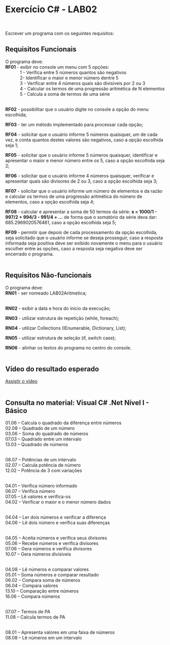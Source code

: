 <h1>Exercício C# - LAB02</h1>
</a><br/>

Escrever um programa com os seguintes requisitos:

<h2>Requisitos Funcionais</h2>
O programa deve:
<br/><b>RF01</b> - exibir no console um menu com 5 opções:<br>
&nbsp;&emsp;&emsp;&emsp;1 - Verifica entre 5 números quantos são negativos<br/>
&nbsp;&emsp;&emsp;&emsp;2-  Identificar o maior e menor número dentre 5<br/>
&nbsp;&emsp;&emsp;&emsp;3 - Verificar entre 4 números quais são divisíveis por 2 ou 3<br/>
&nbsp;&emsp;&emsp;&emsp;4 - Calcular os termos de uma progressão aritmética de N elementos<br/>
&nbsp;&emsp;&emsp;&emsp;5 - Calcula a soma de termos de uma série<br/><br/>

<b>RF02</b> - possibilitar que o usuário digite no console a opção do menu escolhida;

<b>RF03</b> - ter um método implementado para processar cada opção;

<b>RF04</b> - solicitar que o usuário informe 5 números quaisquer, um de cada vez, e conta quantos destes valores são negativos, caso a opção escolhida seja 1;

<b>RF05</b> - solicitar que o usuário informe 5 números quaisquer, identificar e apresentar o maior e menor número entre os 5, caso a opção escolhida seja 2;

<b>RF06</b> - solicitar que o usuário informe 4 números quaisquer, verificar e apresentar quais são divisores de 2 ou 3, caso a opção escolhida seja 3;

<b>RF07</b> - solicitar que o usuário informe um número de elementos e da razão e calcular os termos de uma progressão aritmética do número de elementos, caso a opção escolhida seja 4; 

<b>RF08</b> - calcular e apresentar a soma de 50 termos da série: <b>s = 1000/1 - 997/2 + 994/3 - 991/4 + …</b> de forma que o somatório da série deva dar: 685.2969020576461, caso a opção escolhida seja 5;

<b>RF09</b> - permitir que depois de cada processamento da opção escolhida, seja solicitado que o usuário informe se deseja prosseguir, caso a resposta informada seja positiva deve ser exibido novamente o menu para o usuário escolher entre as opções, caso a resposta seja negativa deve ser encerrado o programa.   
<br/>

<h2>Requisitos Não-funcionais</h2>
O programa deve:
<br/><b>RN01</b> - ser nomeado LAB02Aritmetica;<br/><br/>

<b>RN02</b> - exibir a data e hora do início da execução;

<b>RN03</b> - utilizar estrutura de repetição (while, foreach);

<b>RN04</b> - utilizar Collections (IEnumerable, Dictionary, List);

<b>RN05</b> - utilizar estrutura de seleção (if, switch case);

<b>RN06</b> - alinhar os textos do programa no centro do console.
<br/><br/>

<h2>Vídeo do resultado esperado</h2>
<a href="https://www.w3schools.com/" target="_blank">Assistir o vídeo</a>
<br/><br/>

<h2>Consulta no material: Visual C# .Net Nível I - Básico</h2>
01.06 – Calcula o quadrado da diferença entre números<br/>
02.08 – Quadrado de um número<br/>
03.06 – Soma do quadrado de números<br/>
07.03 – Quadrado entre um intervalo<br/>
13.03 – Quadrado de números<br/><br/>

08.07 – Potências de um intervalo<br/>
02.07 – Calcula potência de número<br/>
12.02 – Potência de 3 com variações<br/><br/>

04.01 – Verifica número informado<br/>
06.07 – Verifica número<br/>
07.05 – Lê valores e verifica-os<br/>
04.02 – Verificar o maior e o menor número dados<br/><br/>

04.04 – Ler dois números e verificar a diferença<br/>
04.06 – Lê dois número e verifica suas diferenças<br/><br/>

04.05 – Aceita números e verifica seus divisores<br/>
05.06 – Recebe números e verifica divisores<br/>
07.06 – Gera números e verifica divisores<br/>
10.07 – Gera números divisíveis<br/><br/>

04.08 – Lê números e comparar valores<br/>
05.01 – Soma números e comparar resultado<br/>
06.02 – Compara soma de números<br/>
06.04 – Compara valores<br/>
13.10 – Comparação entre números<br/>
16.06 – Compara números<br/><br/>

07.07 – Termos de PA<br/>
11.08 – Calcula termos de PA<br/><br/>

08.01 – Apresenta valores em uma faixa de números<br/>
08.08 – Lê números em um intervalo
